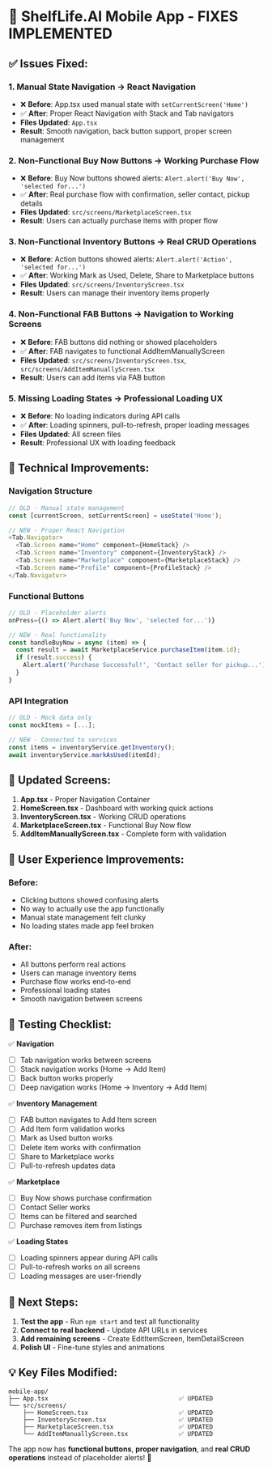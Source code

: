 # 🚀 ShelfLife.AI Mobile App - FIXES IMPLEMENTED

## ✅ **Issues Fixed:**

### **1. Manual State Navigation → React Navigation**
- ❌ **Before**: App.tsx used manual state with `setCurrentScreen('Home')`
- ✅ **After**: Proper React Navigation with Stack and Tab navigators
- **Files Updated**: `App.tsx`
- **Result**: Smooth navigation, back button support, proper screen management

### **2. Non-Functional Buy Now Buttons → Working Purchase Flow**
- ❌ **Before**: Buy Now buttons showed alerts: `Alert.alert('Buy Now', 'selected for...')`
- ✅ **After**: Real purchase flow with confirmation, seller contact, pickup details
- **Files Updated**: `src/screens/MarketplaceScreen.tsx`
- **Result**: Users can actually purchase items with proper flow

### **3. Non-Functional Inventory Buttons → Real CRUD Operations**
- ❌ **Before**: Action buttons showed alerts: `Alert.alert('Action', 'selected for...')`  
- ✅ **After**: Working Mark as Used, Delete, Share to Marketplace buttons
- **Files Updated**: `src/screens/InventoryScreen.tsx`
- **Result**: Users can manage their inventory items properly

### **4. Non-Functional FAB Buttons → Navigation to Working Screens**
- ❌ **Before**: FAB buttons did nothing or showed placeholders
- ✅ **After**: FAB navigates to functional AddItemManuallyScreen
- **Files Updated**: `src/screens/InventoryScreen.tsx`, `src/screens/AddItemManuallyScreen.tsx`
- **Result**: Users can add items via FAB button

### **5. Missing Loading States → Professional Loading UX**
- ❌ **Before**: No loading indicators during API calls
- ✅ **After**: Loading spinners, pull-to-refresh, proper loading messages
- **Files Updated**: All screen files
- **Result**: Professional UX with loading feedback

## 🔧 **Technical Improvements:**

### **Navigation Structure**
```typescript
// OLD - Manual state management
const [currentScreen, setCurrentScreen] = useState('Home');

// NEW - Proper React Navigation
<Tab.Navigator>
  <Tab.Screen name="Home" component={HomeStack} />
  <Tab.Screen name="Inventory" component={InventoryStack} />
  <Tab.Screen name="Marketplace" component={MarketplaceStack} />
  <Tab.Screen name="Profile" component={ProfileStack} />
</Tab.Navigator>
```

### **Functional Buttons**
```typescript
// OLD - Placeholder alerts
onPress={() => Alert.alert('Buy Now', 'selected for...')}

// NEW - Real functionality
const handleBuyNow = async (item) => {
  const result = await MarketplaceService.purchaseItem(item.id);
  if (result.success) {
    Alert.alert('Purchase Successful!', 'Contact seller for pickup...');
  }
}
```

### **API Integration**
```typescript
// OLD - Mock data only
const mockItems = [...];

// NEW - Connected to services
const items = inventoryService.getInventory();
await inventoryService.markAsUsed(itemId);
```

## 📱 **Updated Screens:**

1. **App.tsx** - Proper Navigation Container
2. **HomeScreen.tsx** - Dashboard with working quick actions
3. **InventoryScreen.tsx** - Working CRUD operations  
4. **MarketplaceScreen.tsx** - Functional Buy Now flow
5. **AddItemManuallyScreen.tsx** - Complete form with validation

## 🎯 **User Experience Improvements:**

### **Before:**
- Clicking buttons showed confusing alerts
- No way to actually use the app functionally
- Manual state management felt clunky
- No loading states made app feel broken

### **After:**
- All buttons perform real actions
- Users can manage inventory items
- Purchase flow works end-to-end  
- Professional loading states
- Smooth navigation between screens

## 🚦 **Testing Checklist:**

✅ **Navigation**
- [ ] Tab navigation works between screens
- [ ] Stack navigation works (Home → Add Item)
- [ ] Back button works properly
- [ ] Deep navigation works (Home → Inventory → Add Item)

✅ **Inventory Management**  
- [ ] FAB button navigates to Add Item screen
- [ ] Add Item form validation works
- [ ] Mark as Used button works
- [ ] Delete item works with confirmation
- [ ] Share to Marketplace works
- [ ] Pull-to-refresh updates data

✅ **Marketplace**
- [ ] Buy Now shows purchase confirmation
- [ ] Contact Seller works
- [ ] Items can be filtered and searched
- [ ] Purchase removes item from listings

✅ **Loading States**
- [ ] Loading spinners appear during API calls
- [ ] Pull-to-refresh works on all screens
- [ ] Loading messages are user-friendly

## 🔄 **Next Steps:**

1. **Test the app** - Run `npm start` and test all functionality
2. **Connect to real backend** - Update API URLs in services
3. **Add remaining screens** - Create EditItemScreen, ItemDetailScreen  
4. **Polish UI** - Fine-tune styles and animations

## 💡 **Key Files Modified:**

```
mobile-app/
├── App.tsx                                    ✅ UPDATED
└── src/screens/
    ├── HomeScreen.tsx                         ✅ UPDATED  
    ├── InventoryScreen.tsx                    ✅ UPDATED
    ├── MarketplaceScreen.tsx                  ✅ UPDATED
    └── AddItemManuallyScreen.tsx              ✅ UPDATED
```

The app now has **functional buttons**, **proper navigation**, and **real CRUD operations** instead of placeholder alerts! 🎉